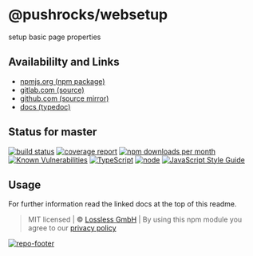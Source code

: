 # @pushrocks/websetup
setup basic page properties

## Availabililty and Links
* [npmjs.org (npm package)](https://www.npmjs.com/package/@pushrocks/websetup)
* [gitlab.com (source)](https://gitlab.com/pushrocks/websetup)
* [github.com (source mirror)](https://github.com/pushrocks/websetup)
* [docs (typedoc)](https://pushrocks.gitlab.io/websetup/)

## Status for master
[![build status](https://gitlab.com/pushrocks/websetup/badges/master/build.svg)](https://gitlab.com/pushrocks/websetup/commits/master)
[![coverage report](https://gitlab.com/pushrocks/websetup/badges/master/coverage.svg)](https://gitlab.com/pushrocks/websetup/commits/master)
[![npm downloads per month](https://img.shields.io/npm/dm/@pushrocks/websetup.svg)](https://www.npmjs.com/package/@pushrocks/websetup)
[![Known Vulnerabilities](https://snyk.io/test/npm/@pushrocks/websetup/badge.svg)](https://snyk.io/test/npm/@pushrocks/websetup)
[![TypeScript](https://img.shields.io/badge/TypeScript->=%203.x-blue.svg)](https://nodejs.org/dist/latest-v10.x/docs/api/)
[![node](https://img.shields.io/badge/node->=%2010.x.x-blue.svg)](https://nodejs.org/dist/latest-v10.x/docs/api/)
[![JavaScript Style Guide](https://img.shields.io/badge/code%20style-prettier-ff69b4.svg)](https://prettier.io/)

## Usage

For further information read the linked docs at the top of this readme.

> MIT licensed | **&copy;** [Lossless GmbH](https://lossless.gmbh)
| By using this npm module you agree to our [privacy policy](https://lossless.gmbH/privacy.html)

[![repo-footer](https://pushrocks.gitlab.io/assets/repo-footer.svg)](https://maintainedby.lossless.com)
